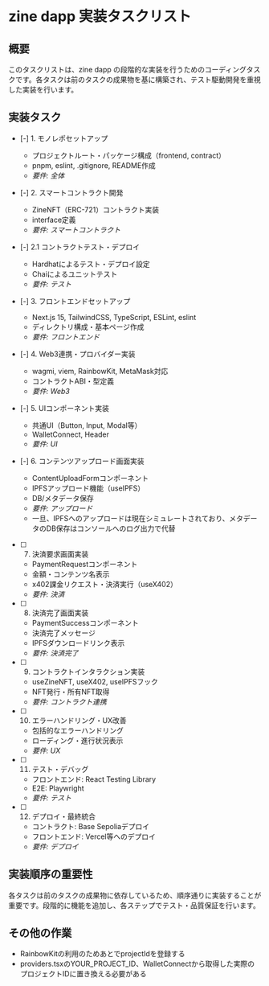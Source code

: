 # zine dapp 実装タスクリスト

## 概要

このタスクリストは、zine dapp の段階的な実装を行うためのコーディングタスクです。各タスクは前のタスクの成果物を基に構築され、テスト駆動開発を重視した実装を行います。

## 実装タスク

- [-] 1. モノレポセットアップ
  - プロジェクトルート・パッケージ構成（frontend, contract）
  - pnpm, eslint, .gitignore, README作成
  - _要件: 全体_

- [-] 2. スマートコントラクト開発
  - ZineNFT（ERC-721）コントラクト実装
  - interface定義
  - _要件: スマートコントラクト_

- [-] 2.1 コントラクトテスト・デプロイ
  - Hardhatによるテスト・デプロイ設定
  - Chaiによるユニットテスト
  - _要件: テスト_

- [-] 3. フロントエンドセットアップ
  - Next.js 15, TailwindCSS, TypeScript, ESLint, eslint
  - ディレクトリ構成・基本ページ作成
  - _要件: フロントエンド_

- [-] 4. Web3連携・プロバイダー実装
  - wagmi, viem, RainbowKit, MetaMask対応
  - コントラクトABI・型定義
  - _要件: Web3_

- [-] 5. UIコンポーネント実装
  - 共通UI（Button, Input, Modal等）
  - WalletConnect, Header
  - _要件: UI_

- [-] 6. コンテンツアップロード画面実装
  - ContentUploadFormコンポーネント
  - IPFSアップロード機能（useIPFS）
  - DB/メタデータ保存
  - _要件: アップロード_
  - 一旦、IPFSへのアップロードは現在シミュレートされており、メタデータのDB保存はコンソールへのログ出力で代替

- [ ] 7. 決済要求画面実装
  - PaymentRequestコンポーネント
  - 金額・コンテンツ名表示
  - x402課金リクエスト・決済実行（useX402）
  - _要件: 決済_

- [ ] 8. 決済完了画面実装
  - PaymentSuccessコンポーネント
  - 決済完了メッセージ
  - IPFSダウンロードリンク表示
  - _要件: 決済完了_

- [ ] 9. コントラクトインタラクション実装
  - useZineNFT, useX402, useIPFSフック
  - NFT発行・所有NFT取得
  - _要件: コントラクト連携_

- [ ] 10. エラーハンドリング・UX改善
  - 包括的なエラーハンドリング
  - ローディング・進行状況表示
  - _要件: UX_

- [ ] 11. テスト・デバッグ
  - フロントエンド: React Testing Library
  - E2E: Playwright
  - _要件: テスト_

- [ ] 12. デプロイ・最終統合
  - コントラクト: Base Sepoliaデプロイ
  - フロントエンド: Vercel等へのデプロイ
  - _要件: デプロイ_

## 実装順序の重要性

各タスクは前のタスクの成果物に依存しているため、順序通りに実装することが重要です。段階的に機能を追加し、各ステップでテスト・品質保証を行います。


## その他の作業
- RainbowKitの利用のためあとでprojectIdを登録する
- providers.tsxのYOUR_PROJECT_ID、WalletConnectから取得した実際のプロジェクトIDに置き換える必要がある